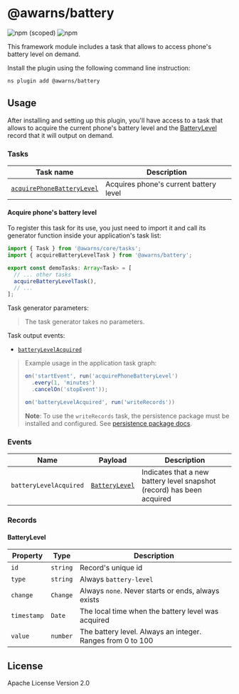 # @awarns/battery
![npm (scoped)](https://img.shields.io/npm/v/@awarns/battery)
![npm](https://img.shields.io/npm/dm/@awarns/battery)

This framework module includes a task that allows to access phone's battery level on demand.

Install the plugin using the following command line instruction:

```bash
ns plugin add @awarns/battery
```

## Usage

After installing and setting up this plugin, you'll have access to a task that allows to acquire the current phone's battery level and the [BatteryLevel](#batterylevel) record that it will output on demand.

### Tasks

| Task name                                                   | Description                            |
|-------------------------------------------------------------|----------------------------------------|
| [`acquirePhoneBatteryLevel`](#acquire-phones-battery-level) | Acquires phone's current battery level |

#### Acquire phone's battery level

To register this task for its use, you just need to import it and call its generator function inside your application's task list:

```ts
import { Task } from '@awarns/core/tasks';
import { acquireBatteryLevelTask } from '@awarns/battery';

export const demoTasks: Array<Task> = [
  // ... other tasks
  acquireBatteryLevelTask(),
  // ...
];
```

Task generator parameters:

> The task generator takes no parameters. 

Task output events:

- [`batteryLevelAcquired`](#events)

> Example usage in the application task graph:
> ```ts
> on('startEvent', run('acquirePhoneBatteryLevel')
>   .every(1, 'minutes')
>   .cancelOn('stopEvent'));
> 
> on('batteryLevelAcquired', run('writeRecords'))
> ```
> **Note**: To use the `writeRecords` task, the persistence package must be installed and configured. See [persistence package docs](../persistence/README.md).

### Events

| Name                   | Payload                         | Description                                                            |
|------------------------|---------------------------------|------------------------------------------------------------------------|
| `batteryLevelAcquired` | [`BatteryLevel`](#batterylevel) | Indicates that a new battery level snapshot (record) has been acquired |


### Records

#### BatteryLevel

| Property    | Type     | Description                                                |
|-------------|----------|------------------------------------------------------------|
| `id`        | `string` | Record's unique id                                         |
| `type`      | `string` | Always `battery-level`                                     |
| `change`    | `Change` | Always `none`. Never starts or ends, always exists         |
| `timestamp` | `Date`   | The local time when the battery level was acquired         |
| `value`     | `number` | The battery level. Always an integer. Ranges from 0 to 100 |


## License

Apache License Version 2.0
